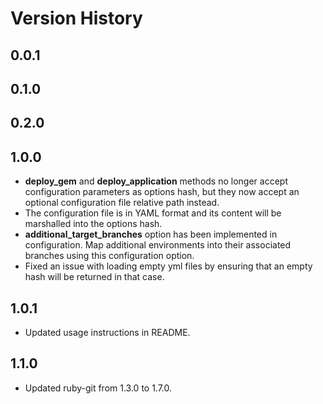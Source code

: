 # Version History

## 0.0.1

## 0.1.0

## 0.2.0

## 1.0.0

* **deploy_gem** and **deploy_application** methods no longer accept configuration parameters as options hash, but they now accept an optional configuration file relative path instead.
* The configuration file is in YAML format and its content will be marshalled into the options hash.
* **additional_target_branches** option has been implemented in configuration. Map additional environments into their associated branches using this configuration option.
* Fixed an issue with loading empty yml files by ensuring that an empty hash will be returned in that case.

## 1.0.1

* Updated usage instructions in README.

## 1.1.0

* Updated ruby-git from 1.3.0 to 1.7.0.
